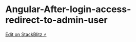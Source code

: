 # Angular-After-login-access-redirect-to-admin-user

[Edit on StackBlitz ⚡️](https://stackblitz.com/edit/angular-after-login-access-redirect-to-adminuser)